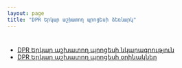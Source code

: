 ```yaml
---
layout: page
title: "DPR Երկար աշխատող պրոցեսի ձեռնարկ" 
---
```


# 

* [DPR Երկար աշխատող պրոցեսի նկարագրություն](definitions/dpr.md)
* [DPR Երկար աշխատող պրոցեսի օրինակներ](examples/dpr.md)